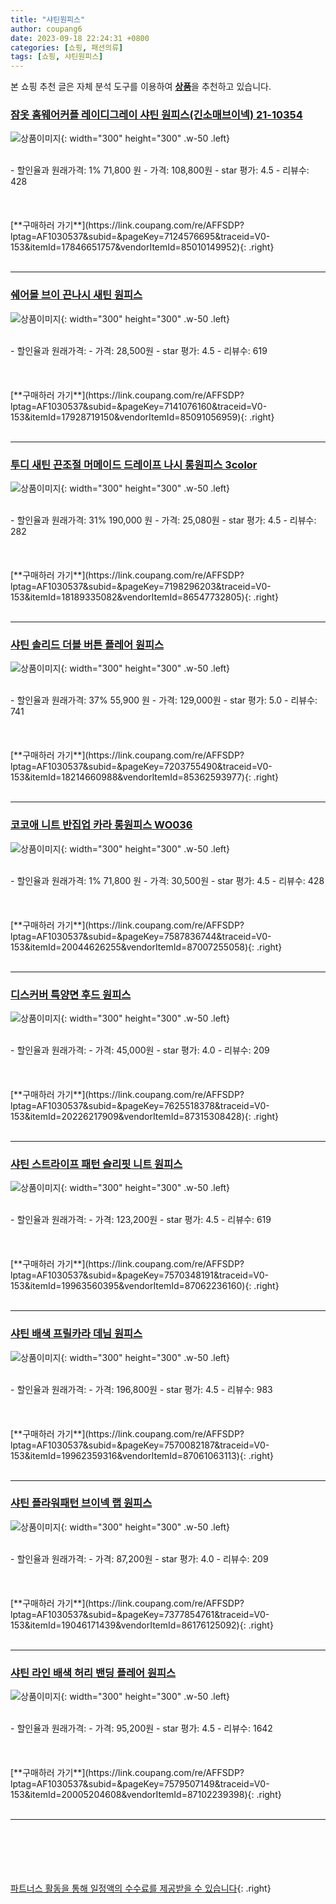```yaml
---
title: "샤틴원피스"
author: coupang6
date: 2023-09-18 22:24:31 +0800
categories: [쇼핑, 패션의류]
tags: [쇼핑, 샤틴원피스]
---
```


본 쇼핑 추천 글은 자체 분석 도구를 이용하여 [**상품**](https://link.coupang.com/a/bao1ui)을 추천하고 있습니다.

### [잠옷 홈웨어커플 레이디그레이 샤틴 원피스(긴소매브이넥) 21-10354](https://link.coupang.com/re/AFFSDP?lptag=AF1030537&subid=&pageKey=7124576695&traceid=V0-153&itemId=17846651757&vendorItemId=85010149952)

![상품이미지](https://thumbnail10.coupangcdn.com/thumbnails/remote/230x230ex/image/vendor_inventory/f1f1/70612d7bca2088e2bbbe3f32efdf56b078130e03c9612eacaf8700824009.jpeg){: width="300" height="300" .w-50 .left}


<br>
- 할인율과 원래가격: 1%  71,800   원
- 가격: 108,800원
- star 평가: 4.5
- 리뷰수: 428
<br>
<br>
<br>
<br>
[**구매하러 가기**](https://link.coupang.com/re/AFFSDP?lptag=AF1030537&subid=&pageKey=7124576695&traceid=V0-153&itemId=17846651757&vendorItemId=85010149952){: .right}
<br>
<br>

---

### [쉐어몰 브이 끈나시 새틴 원피스](https://link.coupang.com/re/AFFSDP?lptag=AF1030537&subid=&pageKey=7141076160&traceid=V0-153&itemId=17928719150&vendorItemId=85091056959)

![상품이미지](https://thumbnail7.coupangcdn.com/thumbnails/remote/230x230ex/image/rs_quotation_api/6zfzp7rx/f2daf0d24b26420db60ede8a48f59407.jpg){: width="300" height="300" .w-50 .left}


<br>
- 할인율과 원래가격: 
- 가격: 28,500원
- star 평가: 4.5
- 리뷰수: 619
<br>
<br>
<br>
<br>
[**구매하러 가기**](https://link.coupang.com/re/AFFSDP?lptag=AF1030537&subid=&pageKey=7141076160&traceid=V0-153&itemId=17928719150&vendorItemId=85091056959){: .right}
<br>
<br>

---

### [투디 새틴 끈조절 머메이드 드레이프 나시 롱원피스 3color](https://link.coupang.com/re/AFFSDP?lptag=AF1030537&subid=&pageKey=7198296203&traceid=V0-153&itemId=18189335082&vendorItemId=86547732805)

![상품이미지](https://thumbnail10.coupangcdn.com/thumbnails/remote/230x230ex/image/vendor_inventory/d17d/f21cc0a2871e146e79a2462e2c913eb3969b67ffa3e60cffae2d1ea8873b.png){: width="300" height="300" .w-50 .left}


<br>
- 할인율과 원래가격: 31%  190,000   원
- 가격: 25,080원
- star 평가: 4.5
- 리뷰수: 282
<br>
<br>
<br>
<br>
[**구매하러 가기**](https://link.coupang.com/re/AFFSDP?lptag=AF1030537&subid=&pageKey=7198296203&traceid=V0-153&itemId=18189335082&vendorItemId=86547732805){: .right}
<br>
<br>

---

### [샤틴 솔리드 더블 버튼 플레어 원피스](https://link.coupang.com/re/AFFSDP?lptag=AF1030537&subid=&pageKey=7203755490&traceid=V0-153&itemId=18214660988&vendorItemId=85362593977)

![상품이미지](https://thumbnail7.coupangcdn.com/thumbnails/remote/230x230ex/image/vendor_inventory/2688/e47efa4c12b32e696314cffb6ddae04b041aafc9e91b013ce34865f922a0.jpg){: width="300" height="300" .w-50 .left}


<br>
- 할인율과 원래가격: 37%  55,900   원
- 가격: 129,000원
- star 평가: 5.0
- 리뷰수: 741
<br>
<br>
<br>
<br>
[**구매하러 가기**](https://link.coupang.com/re/AFFSDP?lptag=AF1030537&subid=&pageKey=7203755490&traceid=V0-153&itemId=18214660988&vendorItemId=85362593977){: .right}
<br>
<br>

---

### [코코애 니트 반집업 카라 롱원피스 WO036](https://link.coupang.com/re/AFFSDP?lptag=AF1030537&subid=&pageKey=7587836744&traceid=V0-153&itemId=20044626255&vendorItemId=87007255058)

![상품이미지](https://thumbnail7.coupangcdn.com/thumbnails/remote/230x230ex/image/vendor_inventory/40cc/11cd94b45dd65f6bc30f01d42da18404a742670bdb75ffbdba95c6fc2806.jpg){: width="300" height="300" .w-50 .left}


<br>
- 할인율과 원래가격: 1%  71,800   원
- 가격: 30,500원
- star 평가: 4.5
- 리뷰수: 428
<br>
<br>
<br>
<br>
[**구매하러 가기**](https://link.coupang.com/re/AFFSDP?lptag=AF1030537&subid=&pageKey=7587836744&traceid=V0-153&itemId=20044626255&vendorItemId=87007255058){: .right}
<br>
<br>

---

### [디스커버 특양면 후드 원피스](https://link.coupang.com/re/AFFSDP?lptag=AF1030537&subid=&pageKey=7625518378&traceid=V0-153&itemId=20226217909&vendorItemId=87315308428)

![상품이미지](https://thumbnail9.coupangcdn.com/thumbnails/remote/230x230ex/image/vendor_inventory/ff57/3be902cd207698386370d64cd2b073df7bb2c8e777ec1ee8c295a9f147fa.jpg){: width="300" height="300" .w-50 .left}


<br>
- 할인율과 원래가격: 
- 가격: 45,000원
- star 평가: 4.0
- 리뷰수: 209
<br>
<br>
<br>
<br>
[**구매하러 가기**](https://link.coupang.com/re/AFFSDP?lptag=AF1030537&subid=&pageKey=7625518378&traceid=V0-153&itemId=20226217909&vendorItemId=87315308428){: .right}
<br>
<br>

---

### [샤틴 스트라이프 패턴 슬리핏 니트 원피스](https://link.coupang.com/re/AFFSDP?lptag=AF1030537&subid=&pageKey=7570348191&traceid=V0-153&itemId=19963560395&vendorItemId=87062236160)

![상품이미지](https://thumbnail6.coupangcdn.com/thumbnails/remote/230x230ex/image/vendor_inventory/160e/51735a9f29b9037ebd6fc5afe2a6590e68f368dfb89f20aa8f3a7b73b431.jpg){: width="300" height="300" .w-50 .left}


<br>
- 할인율과 원래가격: 
- 가격: 123,200원
- star 평가: 4.5
- 리뷰수: 619
<br>
<br>
<br>
<br>
[**구매하러 가기**](https://link.coupang.com/re/AFFSDP?lptag=AF1030537&subid=&pageKey=7570348191&traceid=V0-153&itemId=19963560395&vendorItemId=87062236160){: .right}
<br>
<br>

---

### [샤틴 배색 프릴카라 데님 원피스](https://link.coupang.com/re/AFFSDP?lptag=AF1030537&subid=&pageKey=7570082187&traceid=V0-153&itemId=19962359316&vendorItemId=87061063113)

![상품이미지](https://thumbnail6.coupangcdn.com/thumbnails/remote/230x230ex/image/vendor_inventory/0e8e/8d57dae76ba82ec650e1b80b44d0093975c101c62f51ae53f2cf011fa3bf.jpg){: width="300" height="300" .w-50 .left}


<br>
- 할인율과 원래가격: 
- 가격: 196,800원
- star 평가: 4.5
- 리뷰수: 983
<br>
<br>
<br>
<br>
[**구매하러 가기**](https://link.coupang.com/re/AFFSDP?lptag=AF1030537&subid=&pageKey=7570082187&traceid=V0-153&itemId=19962359316&vendorItemId=87061063113){: .right}
<br>
<br>

---

### [샤틴 플라워패턴 브이넥 랩 원피스](https://link.coupang.com/re/AFFSDP?lptag=AF1030537&subid=&pageKey=7377854761&traceid=V0-153&itemId=19046171439&vendorItemId=86176125092)

![상품이미지](https://thumbnail10.coupangcdn.com/thumbnails/remote/230x230ex/image/vendor_inventory/4bfa/b83eb42176c4352fe88ac0c01708db442ae1ab5365c7fe51a18cbafddddf.jpg){: width="300" height="300" .w-50 .left}


<br>
- 할인율과 원래가격: 
- 가격: 87,200원
- star 평가: 4.0
- 리뷰수: 209
<br>
<br>
<br>
<br>
[**구매하러 가기**](https://link.coupang.com/re/AFFSDP?lptag=AF1030537&subid=&pageKey=7377854761&traceid=V0-153&itemId=19046171439&vendorItemId=86176125092){: .right}
<br>
<br>

---

### [샤틴 라인 배색 허리 밴딩 플레어 원피스](https://link.coupang.com/re/AFFSDP?lptag=AF1030537&subid=&pageKey=7579507149&traceid=V0-153&itemId=20005204608&vendorItemId=87102239398)

![상품이미지](https://thumbnail6.coupangcdn.com/thumbnails/remote/230x230ex/image/vendor_inventory/677c/2a3ba6e3aa4cf1f3ffbcdfd0ce399377fa9f289d739c51731a6e372fcf96.jpg){: width="300" height="300" .w-50 .left}


<br>
- 할인율과 원래가격: 
- 가격: 95,200원
- star 평가: 4.5
- 리뷰수: 1642
<br>
<br>
<br>
<br>
[**구매하러 가기**](https://link.coupang.com/re/AFFSDP?lptag=AF1030537&subid=&pageKey=7579507149&traceid=V0-153&itemId=20005204608&vendorItemId=87102239398){: .right}
<br>
<br>

---
<br><br><br><br><br> [파트너스 활동을 통해 일정액의 수수료를 제공받을 수 있습니다](https://link.coupang.com/a/bao1ui){: .right}